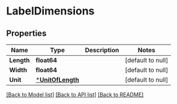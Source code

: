 # LabelDimensions

## Properties
Name | Type | Description | Notes
------------ | ------------- | ------------- | -------------
**Length** | **float64** |  | [default to null]
**Width** | **float64** |  | [default to null]
**Unit** | [***UnitOfLength**](UnitOfLength.md) |  | [default to null]

[[Back to Model list]](../README.md#documentation-for-models) [[Back to API list]](../README.md#documentation-for-api-endpoints) [[Back to README]](../README.md)

